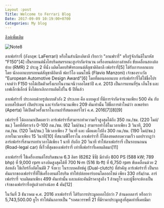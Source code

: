```yaml
---
Layout :post
Title: Welcome to Ferrari Blog
Date: 2017-09-09 10:19:00+0700
Categories: My blog
---
```


[ลิงค์เพิ่มเติม](https://www.autospinn.com/category/%E0%B8%A2%E0%B8%B5%E0%B9%88%E0%B8%AB%E0%B9%89%E0%B8%AD%E0%B8%A3%E0%B8%96%E0%B8%A2%E0%B8%99%E0%B8%95%E0%B9%8C/ferrari-%E0%B9%80%E0%B8%9F%E0%B8%AD%E0%B8%A3%E0%B9%8C%E0%B8%A3%E0%B8%B2%E0%B8%A3%E0%B8%B5%E0%B9%88/)

![Note8](https://www.google.co.th/url?sa=i&rct=j&q=&esrc=s&source=images&cd=&cad=rja&uact=8&ved=0ahUKEwjakPeY3pTWAhWHrY8KHSStBDAQjRwIBw&url=http%3A%2F%2Fwww.bestautoinfo.com%2Fferrari%2F458-spider%2F&psig=AFQjCNEBksTh-Ek8kUx4xyS3xbL1zyHGzA&ust=1504930784810636)

ลาเฟอร์รารี่ (อังกฤษ: LaFerrari) หรือในสำเนียงอิตาลี เรียกว่า "ลาแฟรารี่" หรือรู้จักกันดีในรหัส "F150"[4] เป็นรถยนต์นั่งไฮบริดสมรรถนะสูงจำกัดจำนวน เครื่องยนต์กลางลำหลัง ขับเคลื่อนสองล้อท้าย (RMR) 2 ประตู 2 ที่นั่ง ผลิตโดยบริษัทรถยนต์สัญชาติอิตาลี เฟอร์รารี่[5] ได้รับการออกแบบโดย นักออกแบบรถยนต์สัญชาติอิตาลี ฟลาวีโอ แมนโซนี (Flavio Manzoni) เจ้าของรางวัล "European Automotive Design Award"[6] โดยที่ตอนออกแบบ ลาร์เฟอร์รารี่ได้ใช้ชื่อโปรเจกต์ว่า F150 รถได้เปิดตัวครั้งแรกในงานเจนีวาออโตชว์ปี ค.ศ. 2013 เป็นการแทนที่รุ่น เอ็นโซ และ เอฟเอ็กซ์เอ็กซ์ ซึ่งได้ยกเลิกการผลิตไปใน 6 ปีที่แล้ว

ลาเฟอร์รารี่ ประกอบด้วยรูปแบบตัวถัง 2 ประเภท คือ แบบคูเป ที่มีการจำกัดจำนวนเพียง 500 คัน กับแบบสไปเดอร์ เปิดประทุน และจำกัดจำนวนเพียง 209 คันเท่านั้น ใช้ชื่อการค้าใหม่ว่า อเพอร์ทา (Aperta) ได้เปิดตัวครั้งแรกในงานปารีสมอเตอร์โชว์ ค.ศ. 2016[7][8][9]

เฟอร์รารี่ ได้ออกมาเปิดเผยว่า ลาร์เฟอร์รารี่สามารถทำความเร็วสูงสุดได้ถึง 350 กม./ชม. (220 ไมล์/ชม.) โดยที่อัตราเร่ง 0-100 กม./ชม. (62 ไมล์/ชม.) สามารถทำได้ในเวลาเพียง 3 วินาที, 200 กม./ชม. (120 ไมล์/ชม.) ใช้เวลาเพียง 7 วินาที และ เมื่อแตะไปถึง 300 กม./ชม. (190 ไมล์/ชม.) ภายในเวลาเพียง 15 วินาที[10] ที่สนามฟีโอราโน ลาเฟอร์รารี่ ก็ได้ลงทดสอบความเร็ว ผลปรากฏว่า ลาร์เฟอร์รารี่สามารถทำเวลาได้เพียง 1 นาที กับอีก 20 วินาที ทำให้ลาเฟอร์รารี่ เป็นรถบนถนน (Road-legal car) ที่เร็วที่สุดของเฟอร์รารี่ เท่าที่เฟอร์รารี่เคยผลิตมา[11]

ลาเฟอร์รารี่ ใช้เครื่องยนต์ไฮบริดขนาด 6.3 ลิตร (6262 ซีซี) มีกำลัง 800 PS (588 kW; 789 bhp) ที่ 9,000 rpm แรงบิดสูงสุดได้ที่ 700 N·m (516 lb·ft) ที่ 6,750 rpm ขับเคลื่อนด้วย 2 ล้อหลัง ใช้เกียร์กึ่งอัตโนมัติ 7 จังหวะ ในระบบคลัทช์คู่ (Dual-clutch) ที่สำคัญ ลาร์เฟอร์รารี่ เป็นรถคันแรกของเฟอร์รารี่ที่ใช้เครื่องยนต์ไฮบริด ทำให้ปล่อยคาร์บอนไดออกไซด์ เพียง 330 กรัม/กม. ลาร์เฟอร์รารี่ จะผลิตมาเพียง 499 คันเท่านั้น และแต่ละคันมีราคาสูงถึง 1 ล้านยูโร และผู้ซื้อจะต้องเป็นเจ้าของเฟอร์รารี่อยู่แล้วอย่างน้อย 4 คัน[12]

ในวันที่ 3 ธันวาคม ค.ศ. 2016 ลาเฟอร์รารี่ ได้รับการประมูลออกไปกว่า 7 ล้านดอลลาร์ หรือกว่า 5,743,500.00 ยูโร ทำให้มันกลายเป็น "รถศตวรรษที่ 21 ที่มีราคาประมูลสูงที่สุดเท่าที่เคยมีมา
